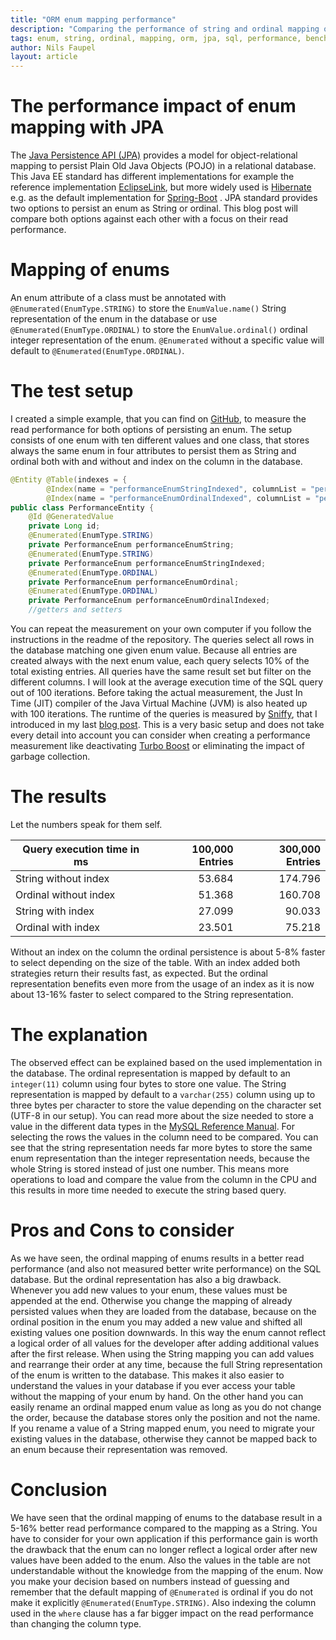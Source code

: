 ```yaml
---
title: "ORM enum mapping performance"
description: "Comparing the performance of string and ordinal mapping of enums"
tags: enum, string, ordinal, mapping, orm, jpa, sql, performance, benchmark, hibernate, spring-boot, sniffy
author: Nils Faupel
layout: article
---
```


# The performance impact of enum mapping with JPA

The [Java Persistence API (JPA)](http://www.oracle.com/technetwork/java/javaee/tech/persistence-jsp-140049.html) provides a model for object-relational mapping to persist Plain Old Java Objects (POJO) in a relational database.
This Java EE standard has different implementations for example the reference implementation [EclipseLink](https://www.eclipse.org/eclipselink/#jpa), but more widely used is [Hibernate](http://hibernate.org/orm/) e.g. as the default implementation for [Spring-Boot](https://projects.spring.io/spring-boot/) .
JPA standard provides two options to persist an enum as String or ordinal. This blog post will compare both options against each other with a focus on their read performance.

# Mapping of enums

An enum attribute of a class must be annotated with `@Enumerated(EnumType.STRING)` to store the `EnumValue.name()` String representation of the enum in the database
or use `@Enumerated(EnumType.ORDINAL)` to store the `EnumValue.ordinal()` ordinal integer representation of the enum.
`@Enumerated` without a specific value will default to `@Enumerated(EnumType.ORDINAL)`.


# The test setup

I created a simple example, that you can find on [GitHub](https://github.com/nfaupel/performance-enum), to measure the read performance for both options of persisting an enum.
The setup consists of one enum with ten different values and one class, that stores always the same enum in four attributes to persist them as String and ordinal both with and without and index on the column in the database.

```java
@Entity @Table(indexes = {
        @Index(name = "performanceEnumStringIndexed", columnList = "performanceEnumStringIndexed"),
        @Index(name = "performanceEnumOrdinalIndexed", columnList = "performanceEnumOrdinalIndexed")})
public class PerformanceEntity {
    @Id @GeneratedValue
    private Long id;
    @Enumerated(EnumType.STRING)
    private PerformanceEnum performanceEnumString;
    @Enumerated(EnumType.STRING)
    private PerformanceEnum performanceEnumStringIndexed;
    @Enumerated(EnumType.ORDINAL)
    private PerformanceEnum performanceEnumOrdinal;
    @Enumerated(EnumType.ORDINAL)
    private PerformanceEnum performanceEnumOrdinalIndexed;
    //getters and setters
```

You can repeat the measurement on your own computer if you follow the instructions in the readme of the repository.
The queries select all rows in the database matching one given enum value.
Because all entries are created always with the next enum value, each query selects 10% of the total existing entries.
All queries have the same result set but filter on the different columns.
I will look at the average execution time of the SQL query out of 100 iterations.
Before taking the actual measurement, the Just In Time (JIT) compiler of the Java Virtual Machine (JVM) is also heated up with 100 iterations.
The runtime of the queries is measured by [Sniffy](http://sniffy.io/), that I introduced in my last [blog post](https://tech.signavio.com/2017/sniffy-database-profiler).
This is a very basic setup and does not take every detail into account you can consider when creating a performance measurement like deactivating [Turbo Boost](https://en.wikipedia.org/wiki/Intel_Turbo_Boost) or eliminating the impact of garbage collection.

# The results

Let the numbers speak for them self.

|Query execution time in ms|100,000 Entries|300,000 Entries|
|--------------------------|--------------:|--------------:|
|String  without index     |         53.684|        174.796|
|Ordinal without index     |         51.368|        160.708|
|String  with index        |         27.099|         90.033|
|Ordinal with index        |         23.501|         75.218|

Without an index on the column the ordinal persistence is about 5-8% faster to select depending on the size of the table.
With an index added both strategies return their results fast, as expected.
But the ordinal representation benefits even more from the usage of an index as it is now about 13-16% faster to select compared to the String representation.

# The explanation

The observed effect can be explained based on the used implementation in the database.
The ordinal representation is mapped by default to an `integer(11)` column using four bytes to store one value.
The String representation is mapped by default to a `varchar(255)` column using up to three bytes per character to store the value depending on the character set (UTF-8 in our setup).
You can read more about the size needed to store a value in the different data types in the [MySQL Reference Manual](https://dev.mysql.com/doc/refman/5.7/en/data-types.html).
For selecting the rows the values in the column need to be compared.
You can see that the string representation needs far more bytes to store the same enum representation than the integer representation needs, because the whole String is stored instead of just one number.
This means more operations to load and compare the value from the column in the CPU and this results in more time needed to execute the string based query.

# Pros and Cons to consider

As we have seen, the ordinal mapping of enums results in a better read performance (and also not measured better write performance) on the SQL database.
But the ordinal representation has also a big drawback.
Whenever you add new values to your enum, these values must be appended at the end.
Otherwise you change the mapping of already persisted values when they are loaded from the database,
because on the ordinal position in the enum you may added a new value and shifted all existing values one position downwards.
In this way the enum cannot reflect a logical order of all values for the developer after adding additional values after the first release.
When using the String mapping you can add values and rearrange their order at any time, because the full String representation of the enum is written to the database.
This makes it also easier to understand the values in your database if you ever access your table without the mapping of your enum by hand.
On the other hand you can easily rename an ordinal mapped enum value as long as you do not change the order, because the database stores only the position and not the name.
If you rename a value of a String mapped enum, you need to migrate your existing values in the database, otherwise they cannot be mapped back to an enum because their representation was removed.

# Conclusion

We have seen that the ordinal mapping of enums to the database result in a 5-16% better read performance compared to the mapping as a String.
You have to consider for your own application if this performance gain is worth the drawback that the enum can no longer reflect a logical order after new values have been added to the enum.
Also the values in the table are not understandable without the knowledge from the mapping of the enum.
Now you make your decision based on numbers instead of guessing and remember that the default mapping of `@Enumerated` is ordinal if you do not make it explicitly `@Enumerated(EnumType.STRING)`.
Also indexing the column used in the `where` clause has a far bigger impact on the read performance than changing the column type.
